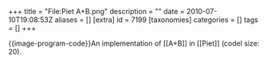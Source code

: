+++
title = "File:Piet A+B.png"
description = ""
date = 2010-07-10T19:08:53Z
aliases = []
[extra]
id = 7199
[taxonomies]
categories = []
tags = []
+++

{{image-program-code}}An implementation of [[A+B]] in [[Piet]] (codel size: 20).
